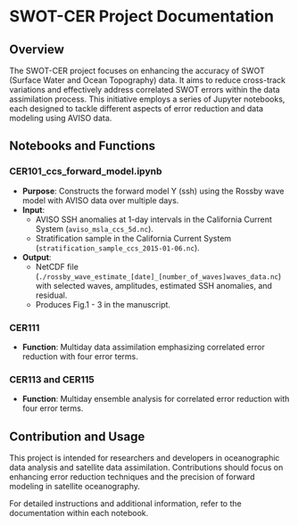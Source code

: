 # SWOT-CER Project Documentation

## Overview
The SWOT-CER project focuses on enhancing the accuracy of SWOT (Surface Water and Ocean Topography) data. It aims to reduce cross-track variations and effectively address correlated SWOT errors within the data assimilation process. This initiative employs a series of Jupyter notebooks, each designed to tackle different aspects of error reduction and data modeling using AVISO data.

## Notebooks and Functions

### CER101_ccs_forward_model.ipynb
- **Purpose**: Constructs the forward model Y (ssh) using the Rossby wave model with AVISO data over multiple days.
- **Input**:
  - AVISO SSH anomalies at 1-day intervals in the California Current System (`aviso_msla_ccs_5d.nc`).
  - Stratification sample in the California Current System (`stratification_sample_ccs_2015-01-06.nc`).
- **Output**:
  - NetCDF file (`./rossby_wave_estimate_[date]_[number_of_waves]waves_data.nc`) with selected waves, amplitudes, estimated SSH anomalies, and residual.
  - Produces Fig.1 - 3 in the manuscript.

### CER111
- **Function**: Multiday data assimilation emphasizing correlated error reduction with four error terms.

### CER113 and CER115
- **Function**: Multiday ensemble analysis for correlated error reduction with four error terms.

## Contribution and Usage
This project is intended for researchers and developers in oceanographic data analysis and satellite data assimilation. Contributions should focus on enhancing error reduction techniques and the precision of forward modeling in satellite oceanography.

For detailed instructions and additional information, refer to the documentation within each notebook.
